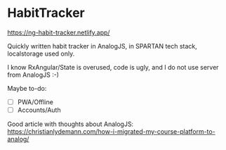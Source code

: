 # HabitTracker

https://ng-habit-tracker.netlify.app/

Quickly written habit tracker in AnalogJS, in SPARTAN tech stack, localstorage used only.

I know RxAngular/State is overused, code is ugly, and I do not use server from AnalogJS :-) 

Maybe to-do: <br>
- [ ] PWA/Offline
- [ ] Accounts/Auth

Good article with thoughts about AnalogJS:
https://christianlydemann.com/how-i-migrated-my-course-platform-to-analog/
